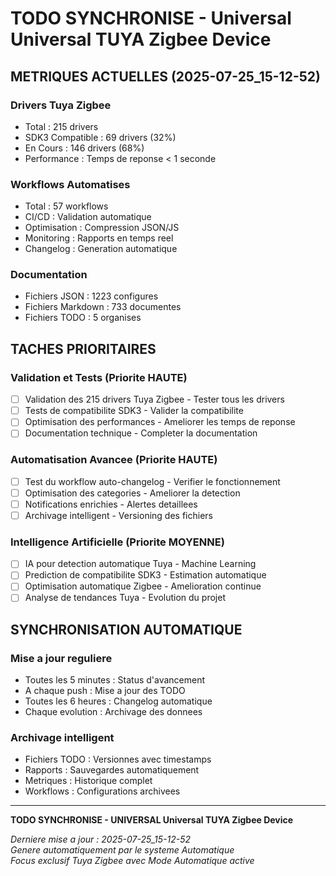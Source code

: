 ﻿# TODO SYNCHRONISE - Universal Universal TUYA Zigbee Device

## METRIQUES ACTUELLES (2025-07-25_15-12-52)

### Drivers Tuya Zigbee
- Total : 215 drivers
- SDK3 Compatible : 69 drivers (32%)
- En Cours : 146 drivers (68%)
- Performance : Temps de reponse < 1 seconde

### Workflows Automatises
- Total : 57 workflows
- CI/CD : Validation automatique
- Optimisation : Compression JSON/JS
- Monitoring : Rapports en temps reel
- Changelog : Generation automatique

### Documentation
- Fichiers JSON : 1223 configures
- Fichiers Markdown : 733 documentes
- Fichiers TODO : 5 organises

## TACHES PRIORITAIRES

### Validation et Tests (Priorite HAUTE)
- [ ] Validation des 215 drivers Tuya Zigbee - Tester tous les drivers
- [ ] Tests de compatibilite SDK3 - Valider la compatibilite
- [ ] Optimisation des performances - Ameliorer les temps de reponse
- [ ] Documentation technique - Completer la documentation

### Automatisation Avancee (Priorite HAUTE)
- [ ] Test du workflow auto-changelog - Verifier le fonctionnement
- [ ] Optimisation des categories - Ameliorer la detection
- [ ] Notifications enrichies - Alertes detaillees
- [ ] Archivage intelligent - Versioning des fichiers

### Intelligence Artificielle (Priorite MOYENNE)
- [ ] IA pour detection automatique Tuya - Machine Learning
- [ ] Prediction de compatibilite SDK3 - Estimation automatique
- [ ] Optimisation automatique Zigbee - Amelioration continue
- [ ] Analyse de tendances Tuya - Evolution du projet

## SYNCHRONISATION AUTOMATIQUE

### Mise a jour reguliere
- Toutes les 5 minutes : Status d'avancement
- A chaque push : Mise a jour des TODO
- Toutes les 6 heures : Changelog automatique
- Chaque evolution : Archivage des donnees

### Archivage intelligent
- Fichiers TODO : Versionnes avec timestamps
- Rapports : Sauvegardes automatiquement
- Metriques : Historique complet
- Workflows : Configurations archivees

---

**TODO SYNCHRONISE - UNIVERSAL Universal TUYA Zigbee Device**

*Derniere mise a jour : 2025-07-25_15-12-52*  
*Genere automatiquement par le systeme Automatique*  
*Focus exclusif Tuya Zigbee avec Mode Automatique active*




